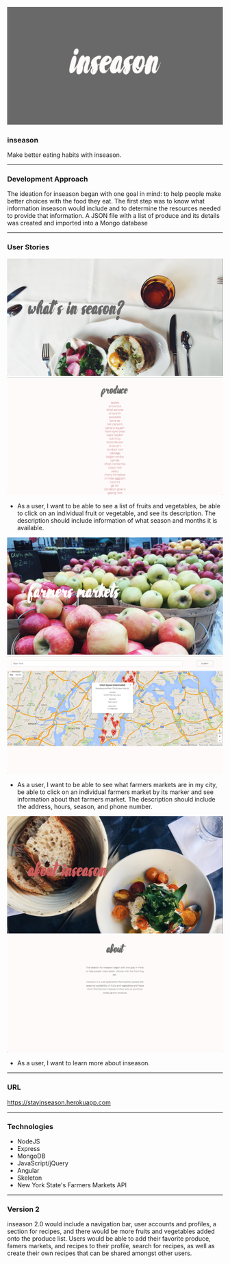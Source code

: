 ![Alt text](/public/images/readme/inseason-logo.png)

### inseason

Make better eating habits with inseason.

---

### Development Approach

The ideation for inseason began with one goal in mind: to help people make better choices with the food they eat. The first step was to know what information inseason would include and to determine the resources needed to provide that information. A JSON file with a list of produce and its details was created and imported into a Mongo database

---

### User Stories

![User stories](/public/images/readme/whats-in-season.png)
![User stories](/public/images/readme/produce-list.png)

* As a user, I want to be able to see a list of fruits and vegetables, be able to click on an individual fruit or vegetable, and see its description. The description should include information of what season and months it is available.

![User stories](/public/images/readme/farmers-market.png)
![User stories](/public/images/readme/farmers-markets-map.png)

* As a user, I want to be able to see what farmers markets are in my city, be able to click on an individual farmers market by its marker and see information about that farmers market. The description should include the address, hours, season, and phone number.

![User stories](/public/images/readme/about.png)
![User stories](/public/images/readme/about-description.png)

* As a user, I want to learn more about inseason.

---

### URL

https://stayinseason.herokuapp.com

---

### Technologies

* NodeJS
* Express
* MongoDB
* JavaScript/jQuery
* Angular
* Skeleton
* New York State's Farmers Markets API

---

### Version 2

inseason 2.0 would include a navigation bar, user accounts and profiles, a section for recipes, and there would be more fruits and vegetables added onto the produce list. Users would be able to add their favorite produce, famers markets, and recipes to their profile, search for recipes, as well as create their own recipes that can be shared amongst other users.
